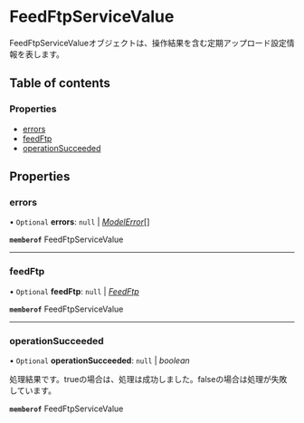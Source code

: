 # FeedFtpServiceValue


<div lang=\"ja\">FeedFtpServiceValueオブジェクトは、操作結果を含む定期アップロード設定情報を表します。</div> 

## Table of contents

### Properties

- [errors](feedftpservicevalue.md#errors)
- [feedFtp](feedftpservicevalue.md#feedftp)
- [operationSucceeded](feedftpservicevalue.md#operationsucceeded)

## Properties

### errors

• `Optional` **errors**: ``null`` \| [*ModelError*](modelerror.md)[]

**`memberof`** FeedFtpServiceValue

___

### feedFtp

• `Optional` **feedFtp**: ``null`` \| [*FeedFtp*](feedftp.md)

**`memberof`** FeedFtpServiceValue

___

### operationSucceeded

• `Optional` **operationSucceeded**: ``null`` \| *boolean*

<div lang=\"ja\">処理結果です。trueの場合は、処理は成功しました。falseの場合は処理が失敗しています。</div> 

**`memberof`** FeedFtpServiceValue
